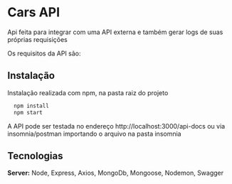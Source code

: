 
# Cars API

Api feita para integrar com uma API externa e também gerar logs de suas próprias requisições

Os requisitos da API são:



## Instalação

Instalação realizada com npm, na pasta raiz do projeto

```bash
  npm install
  npm start
```
A API pode ser testada no endereço
http://localhost:3000/api-docs
ou via insomnia/postman importando o arquivo na pasta insomnia    
## Tecnologias

**Server:** Node, Express, Axios, MongoDb, Mongoose,
  Nodemon, Swagger

